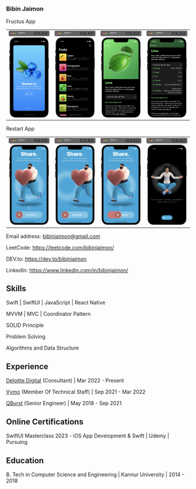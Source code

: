 ### Bibin Jaimon

Fructus App

<table>
<td width="25%">
<img src="fructus-app/1.png"></img>
</td>
<td width="25%">
<img src="fructus-app/2.png"></img>
</td>
<td width="25%">
<img src="fructus-app/3.png"></img>
</td>
<td width="25%">
<img src="fructus-app/4.png"></img>
</td>
</tr>
</table>

Restart App

<table>
<td width="25%">
<img src="restart-app/1.png"></img>
</td>
<td width="25%">
<img src="restart-app/2.png"></img>
</td>
<td width="25%">
<img src="restart-app/3.png"></img>
</td>
<td width="25%">
<img src="restart-app/4.png"></img>
</td>
</tr>
</table>

Email address: bibinjaimon@gmail.com 

LeetCode: https://leetcode.com/bibinjaimon/

DEV.to: https://dev.to/bibinjaimon

LinkedIn: https://www.linkedin.com/in/bibinjaimon/


## Skills

Swift | SwiftUI | JavaScript | React Native

MVVM | MVC | Coordinator Pattern

SOLID Principle

Problem Solving

Algorithms and Data Structure


## Experience

 [Deloitte Digital](https://www2.deloitte.com/us/en.html) (Consultant) | Mar 2022 - Present

 [Vymo](https://vymo.com/) (Member Of Technical Staff) | Sep 2021 - Mar 2022

 [QBurst](https://www.qburst.com/) (Senior Engineer) | May 2018 - Sep 2021

## Online Certifications

SwiftUI Masterclass 2023 - iOS App Development & Swift | Udemy | Pursuing

## Education

B. Tech in Computer Science and Engineering | Kannur University | 2014 - 2018
